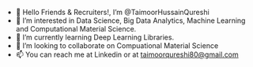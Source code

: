 - 👋 Hello Friends & Recruiters!, I’m @TaimoorHussainQureshi
- 👀 I’m interested in Data Science, Big Data Analytics, Machine Learning and Computational Material Science.
- 🌱 I’m currently learning Deep Learning Libraries.
- 💞️ I’m looking to collaborate on Compuational Material Science
- 📫 You can reach me at Linkedin or at taimoorqureshi80@gmail.com

<!---
TaimoorHussainQureshi/TaimoorHussainQureshi is a ✨ special ✨ repository because its `README.md` (this file) appears on your GitHub profile.
You can click the Preview link to take a look at your changes.
--->
